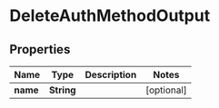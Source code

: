 

# DeleteAuthMethodOutput


## Properties

Name | Type | Description | Notes
------------ | ------------- | ------------- | -------------
**name** | **String** |  |  [optional]




